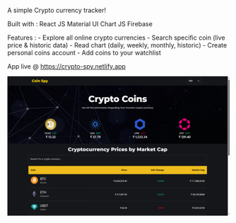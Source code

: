 A simple Crypto currency tracker!

Built with :
    React JS
    Material UI
    Chart JS
    Firebase

Features :
    - Explore all online crypto currencies
    - Search specific coin (live price & historic data)
    - Read chart (daily, weekly, monthly, historic)
    - Create personal coins account
    - Add coins to your watchlist

App live @ https://crypto-spy.netlify.app

![Home page](image.png)
